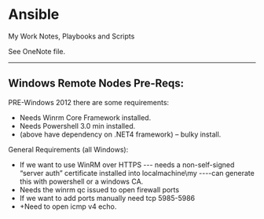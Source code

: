 # Ansible
My Work Notes, Playbooks and Scripts

See OneNote file.

------------------------------
Windows Remote Nodes Pre-Reqs:
------------------------------
PRE-Windows 2012 there are some requirements:
-	Needs Winrm Core Framework installed.
-	Needs Powershell 3.0 min installed.
-	(above have dependency on .NET4 framework) – bulky install.

General Requirements (all Windows):
-	If we want to use WinRM over HTTPS --- needs a non-self-signed “server auth” certificate installed into localmachine\my
----can generate this with powershell or a windows CA.
-	Needs the winrm qc issued to open firewall ports
-	If we want to add ports manually need tcp 5985-5986
-	+Need to open icmp v4 echo.

